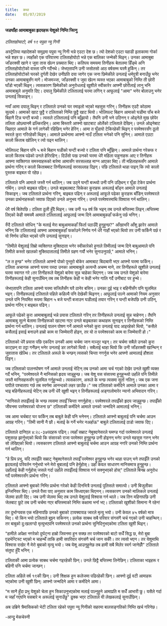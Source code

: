 ```yaml
---
title:  कथा
date:   05/07/2019
---
```


#### जड्याँहा आमाबाबुका हृदयहरू येशूको निम्ति जित्नु

_टलिताहोयाटो, वर्ष १९ पपुवा न्यु गिनी_

अस्ट्रेलिया महादेशको समुद्रमा पपुवा न्यु गिनी भन्ने एउटा देश छ। त्यो देशको एउटा पहाडी इलाकामा गोर्का भन्ने शहर छ। त्यहाँको एक परिवारमा टलिताहोयोटो भन्ने एक बालिका जन्मेकी थिइन्। उनका आमाबुबा जाँडरक्सी खाने र जुवा तास खेल्न प्रख्यात थिए। कतिपय समयमा तिनीहरू बेतालमा हिँड्थे अनि टलिताहोयोटोको वास्ता पनि गर्दैनथे। जेभएतापनि उनी जसोतसो आठ वर्षसम्म घरमै हुर्किन्। तर टलिताहोयोटोको घरको दुर्गती देखेर उनीप्रति दया जागेर एक जना छिमेकीले उनलाई धर्मपुत्री बनाउँछु भनेर उनका आमाबाबुसँग मागे। मोजमज्जा, जाँडरक्सी र जुवा खेल्न व्यस्त भएका आमाबाबुको निम्ति ती छोरी घाँडो भएकी थिइन्। त्यसकारण छिमेकीको अनुरोधलाई खुशीले स्वीकारेर आफ्नी छोरीलाई लानु भनि आमाबाबुले अनुमति दिए। दयालु छिमेकीले टलितालाई घरमा लगिन् र आफूलाई "आमा" भनेर बोलाउनु भनेर उनलाई सिकाइन्।

नयाँ आमा दयालु थिइन् र टलिताले उनको घर रमाइलो भएको महसुस गरिन्। तिनीहरू एउटै कोठामा सुत्दथे। आमाको खाट छुट्टै र टलिताको निम्ति छुट्टै खाट थियो। भोलिपल्ट बिहान आमाको घडीमा पाँच बजे बिहानै टिन्न घन्टी बज्यो। त्यसले टलितालाई पनि ब्युँझायो। तैपनि उनी भने उठिनन् र ओढ्नेले मुख छोपेर तलिता ओछ्यानमै ढल्किरहिन्। आमा बिस्तारै आफ्नो खाटबाट ओर्लेको टलिताले देखिन्। उनले ओढ्नेबाट चिहाएर आमाले के गर्न लागेकी रहिछिन् भनेर हेरिन्। आमा त घुँडापो टेकिरहेकी थिइन् र परमेश्वरसँग ठूलो स्वरले कुरा गरिरहेकी थिइन्। आमाले प्रार्थनामा आफ्नो नाउँ टलिता भनेको पनि सुनिन्। आमाले एउटा कालो किताब खोलिन् र त्यो पढ्न थालिन्।

भोलिपल्ट बिहान पनि ५ बजे बिहान घडीको घन्टी बज्यो र टलिता पनि ब्युँझिन्। आमाले प्रार्थना गरेकफ र कालो किताब पढेको उनले हेरिरहिन्। दिउँसो पख उनको घरमा धेरै महिला पाहुनाहरू आए र तिनीहरू आफ्ना व्यक्तिगत समस्याहरूको बारेमा आमासँग सरसल्लाह माग्न आएका थिए। ती महिलाहरूसँग आमाले प्रार्थना गरिन् र कालो किताबबाट तिनीहरूलाई सरसल्लाह दिइन्। पछि टलिताले थाहा पाइन् कि त्यो कालो पुस्तक बाइबल पो रहेछ।

टलिताले पनि आमाले जस्तै गर्न थालिन्। जब उठ्ने घन्टी बज्थ्यो उनी पनि उठ्थिन् र घुँडा टेकेर प्रार्थना गर्थिन्। उनले बाइबल पढिन्। उनले बाइबलबाट सिकेका कुराहरू अरूलाई बाँड्न आमाले उनलाई सिकाइन्। जब टलिताले प्रार्थना गरिन्, बाइबल पढिन् र अरूलाई आफूले पढेका कुराहरू बाँडिन् परमेश्वरले उनका प्रार्थनाहरूको जवाफ दिएको उनले अनुभव गरिन्। उनले परमेश्वरमाथि विश्वास गर्न थालिन्।

धेरै वर्ष बितेपछि। टलिता ठूली हुँदै थिइन्। जब उनी १७ वर्ष कि भइन् तब उनले बप्तिस्मा लिइन्।बप्तिस्मा लिएको केही समयमै आमाले टलितालाई आफूलाई जन्म दिने आमाबाबुकहाँ फर्कनु पर्छ भनिन्।

रुँदै टलिताले सोधिन् "के मलाई मेरा बाबुआमाकहाँ फिर्ता पठाउँदै हुनुहुन्छ?" आँखाभरि आँशु झारेर आमाले भनिन् कि टलितालाई आफ्ना आमाबाबुकहाँ फर्काउने निर्णय गर्न धेरै गार्हो भएको थियो तर उनी फर्किनै पर्छ र यो निर्णय उचित भएको पनि उनलाई सुनाइन्।

"तिमीले येशूलाई तिम्रो व्यक्तिगत मुक्तिदाता भनेर स्वीकारेको हुनाले तिमीलाई जन्म दिने बाबुआमाले पनि तिमीले कस्तो खालको मुक्तिदातालाई तिमीले ग्रहण गर्यौ भनेर सुनाउनुपर्छ," आमाले भनिन्। 

"ल त हुन्छ" भनेर टलिताले आफ्नो पोको पुन्तुरो बोकेर आमाबाट बिदाबारी भएर आफ्नो घरमा फर्किन्। टलिता अचानक आफ्नो घरमा पस्दा उनका आमाबाबुले अत्यन्तै अचम्म माने, तर तिनीहरूले खुशीले उनलाई घरमा स्वागत गरे।तर तिनीहरूले येशूको बारेमा सुन्न चाहेका थिएनन्। जब जब उनले येशूको बारेमा तिनीहरूलाई केही सुनाउँथिन् तब तब तिनीहरू केही न केही भनेर गालि गर्दै उनीबाट पर हुन्थे।

जेभएतापनि टलिता आफ्नो घरमा सजिलैसँग घरै ठानेर बसिन्। उनका दुई भाइ र बहिनीसँग पनि घुलमिल भइन्। तिनीहरूलाई टलिताले पहिले कहिल्यै पनि देखेकी थिइनन्। आफूलाई पाल्ने आमाको नियम अनुसार उनले पनि नियमित रूपमा बिहान ५ बजे घन्टी बजाउन घडीलाई तयार गरिन् र घन्टी बजेपछि उनी उठिन्, प्रार्थना गरिन् र बाइबल पढिन्।

आफूले पढेको कुरा आमाबाबुलाई भन्ने प्रयास टलिताले गरिन् तर तिनीहरूले उनलाई सुन्न चाहेनन्। तैपनि आमाबाबु सुत्ने बेलामा तिनीहरूको खाटमा गएर उनले बाइबलका कथाहरू सुनाइन् र तिनीहरूको निम्ति प्रार्थना गर्न थालिन्। उनलाई पालन पोषण गर्ने  आमाले भनेको कुरा उनलाई याद आइरहेको थियो, "कसैले कसैलाई इसाई बनाउने हाम्रो काम वा जिम्मेवारी होइन, तर यो त परमेश्वरको काम वा जिम्मेवारी हो।"

टलिताको धेरै प्रयास पछि एकदिन उनकी आमा चर्चमा जान मञ्जुर भइन्। तर चर्चमा सबैले उनको कुरा काट्छन् वा ठट्टा गर्नेछन् भनेर उनलाई डर लागेको थियो। सबैलाई थाहा थियो कि उनी जाँडरक्सी खान्थिन् र जुवातास खेल्थि। तर टलिताले अरूले के भन्छन् त्यसको चिन्ता नगर्नुस भनेर आफ्नो आमालाई हौशला दिइन्।

जब टलिताको पालनपोषण गर्ने आमाले उनलाई भेटिन् तब उनको आमा चर्च गएको देखेर उनले खुशी व्यक्त गर्दै भनिन्, "परमेश्वरले नै मानिसको हृदय जान्नुहुन्छ। जब येशू यस संसारमा हुनुहुन्थ्यो उहाँले पनि तिमीले जस्तै मानिसहरूसँग घुलमिल गर्नुहुन्थ्यो। त्यसकारण, अरूले के भन्छ त्यसमा सुर्ता नलिनु। जब एक जना पापीले पश्चाताप गर्छ तब स्वर्गमा आनन्दको लहर छाउँछ।" जब टलिताको कर्मदिने आमाले उनका आमा र भाइ बहिनीहरूलाई भेटिन् तब उनी धेरै खुशी भइन् र तिनीहरूलाई अङ्गालोमारेर न्यानो अभिवादन गरिन्।

"मानिसले तपाईँलाई के भन्छ त्यसमा तपाईँ चिन्ता नगर्नुहोस्। परमेश्वरले तपाईँको हृदय जान्नुहुन्छ। तपाईँको जीवनमा परमेश्वरको योजना छ" टलिताकी कर्मदिने आमाले उनको जन्मदिने आमालाई भनिन्।

जब आमा चर्चबाट घर फर्किन् तब बाबुले केही पनि भनेनन्। टलिताले आफ्नो बाबुलाई पनि चर्चमा आउन आग्रह गरिन्। "तिमी सानी नै छौ। मलाई के गर्ने भनेर नअर्हाऊ" बाबुले टलितालाई ठाडो जवाफ दिए।

टलिताले दानिएल ४:२८-३७पदहरू पढिन्। त्यहाँ सम्राट नेबुक्दनेसरले घमण्ड गर्दा परमेश्वरले उनलाई पशुसरह झार्नुभएको थियो कि संसारको राजा परमेश्वर हुनुहुन्छ उनी होइनन् भनेर उनले महसुस गरुन् भनेर सो लेखिएको थियो। त्यसकारण टलिताले आफ्नो बाबुलाई चर्चमा आउन आग्रह नगरि उनको निम्ति प्रार्थना गर्न थालिन्।

"हे प्रिय प्रभु, यदि तपाईँले सम्राट् नेबुक्दनेसरले तपाईँ परमेश्वर हुनुहुन्छ भनेर थाहा पाउन् भने तपाईँले उनको हृदयलाई परिवर्तन गर्नुभयो भने मेरो बुबालाई पनि हेर्नुहोस्। उहाँ केवल साधारण मानिसमात्र हुनुहुन्छ। उहाँलाई केही गर्नुहोस् जसले गर्दा उहाँले तपाईँलाई विश्वास गर्न सक्नुभएको होस्" टलिताले बिनम्र अनुरोध गर्दै परमेश्वरसँग प्रार्थना गरिन्।

टलिताले आफ्नो बुबाको  निम्ति प्रार्थना गरेको केही दिनभित्रै उनलाई पुलिसले समात्यो। उनी बिजुलीका इन्जिनियर थिए। उनले पैसा पाए अनुसार काम सिध्याएका थिएनन्। त्यसकारण उनको मालिकले उनलाई जेलमा हाली दिए। जब उनी जेलमा थिए तब उनले येशूलाई विश्वास गर्न थाले। जब तिन महिनापछि उनी जेलबाट छुटे तब उनी चर्चमा गएर बप्तिस्माको निम्ति कक्षामा भर्ना भए। टलिताको खुशीको सिमाना नै रहेन!

तर दुर्भाग्यवस एक महिनापछि उनको बुबाको टायफ्वायड ज्वरले मृत्यु भयो। उनी केवल ४५ वर्षको मात्र थिए। यो किन भयो टलिताले बुझ्न सकिनन्। प्रत्येक साबथ सबै परिवार संगसंगै चर्च गएको उनी चाहन्थिन्। तर बाबुको दु:खलाग्दो मृत्युभएपनि परमेश्वरले उनको प्रार्थना सुनिदिनुभएकोमा टलिता खुशी थिइन्।

"हामीले अपेक्षा नगरेको दुर्घट्ना हाम्रो जिवनमा हुन सक्छ तर परमेश्वरको बाटो सधैँ सिद्ध छ, मेरो बुबा एडभेन्टिस्ट भएको म चाहन्थेँ ताकि हामी सपरिवार संगसंगै चर्च जान सकौँ। तर त्यसो भएन। तर येशूमाथि विश्वास राखेर नै मेरो बुबाको मृत्यु भयो। जब येशू आउनुहुनेछ तब हामी सबै मिलेर स्वर्ग जानेछौँ" टलिताले संतुष्ट हुँदै भनिन् ।

टलिताकी आमा प्रत्येक साबथ चर्चमा गइरहेकी छिन्। उनले छिट्टै बप्तिस्मा लिनेछिन्। टलिताका भाइहरू र बहिनी पनि चर्चमा जान्छन्।

टलिता अहिले वर्ष १९की छिन्। उनी शिक्षक हुन कलेजमा पढिरहेकी छिन्। आफ्नो दुई वटी आमाहरू भएकोमा उनी खुशी छिन्: आफ्नो जन्मदिने आमा र कर्मदिने आमा।

"म सानै हुँदा प्रभु येशूको चेला हुन सिकाउनुभएकोमा मलाई पाल्नुहुने आमाप्रति म सधैँ आभारी छु। यसैले गर्दा म जहाँ गएपनि यसबारे म अरूलाई सुनाउँछु" ढुक्क भएर टलिताले यी लेखकलाई सुनाउँछिन्।

अब उब्रिने त्रैमासिकको भेटी टलिता रहेको पपुवा न्यु गिनीको सहरमा बालसङ्गतिको निम्ति खर्च गरिनेछ।

-आन्द्रु मेकचेस्नी